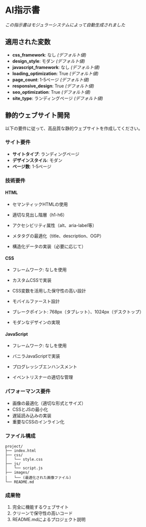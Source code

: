 # AI指示書

*この指示書はモジュラーシステムによって自動生成されました*

## 適用された変数

- **css_framework**: なし *(デフォルト値)*
- **design_style**: モダン *(デフォルト値)*
- **javascript_framework**: なし *(デフォルト値)*
- **loading_optimization**: True *(デフォルト値)*
- **page_count**: 1-5ページ *(デフォルト値)*
- **responsive_design**: True *(デフォルト値)*
- **seo_optimization**: True *(デフォルト値)*
- **site_type**: ランディングページ *(デフォルト値)*

## 静的ウェブサイト開発

以下の要件に従って、高品質な静的ウェブサイトを作成してください。

### サイト要件
- **サイトタイプ**: ランディングページ
- **デザインスタイル**: モダン
- **ページ数**: 1-5ページ

### 技術要件

#### HTML
- セマンティックHTMLの使用
- 適切な見出し階層（h1-h6）
- アクセシビリティ属性（alt、aria-label等）

- メタタグの最適化（title、description、OGP）
- 構造化データの実装（必要に応じて）

#### CSS

- フレームワーク: なしを使用

- カスタムCSSで実装
- CSS変数を活用した保守性の高い設計

- モバイルファースト設計
- ブレークポイント: 768px（タブレット）、1024px（デスクトップ）

- モダンなデザインの実現

#### JavaScript

- フレームワーク: なしを使用

- バニラJavaScriptで実装

- プログレッシブエンハンスメント
- イベントリスナーの適切な管理

### パフォーマンス要件

- 画像の最適化（適切な形式とサイズ）
- CSSとJSの最小化
- 遅延読み込みの実装
- 重要なCSSのインライン化

### ファイル構成
```
project/
├── index.html
├── css/
│   └── style.css
├── js/
│   └── script.js
├── images/
│   └── (最適化された画像ファイル)
└── README.md
```

### 成果物
1. 完全に機能するウェブサイト
2. クリーンで保守性の高いコード
3. README.mdによるプロジェクト説明